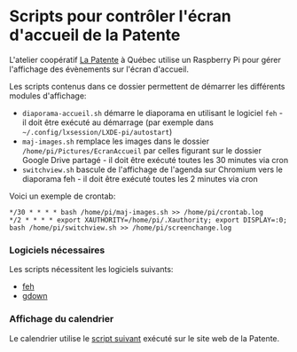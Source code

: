 # Scripts pour contrôler l'écran d'accueil de la Patente

L'atelier coopératif [La Patente](https://atelierlapatente.org) à Québec utilise un Raspberry Pi pour gérer l'affichage des évènements sur
l'écran d'accueil.

Les scripts contenus dans ce dossier permettent de démarrer les différents modules d'affichage:

* `diaporama-accueil.sh` démarre le diaporama en utilisant le logiciel `feh` - il doit être exécuté au démarrage (par exemple dans `~/.config/lxsession/LXDE-pi/autostart`)
* `maj-images.sh` remplace les images dans le dossier `/home/pi/Pictures/EcranAccueil` par celles figurant sur le dossier Google Drive partagé - il doit être exécuté toutes les 30 minutes via cron
* `switchview.sh` bascule de l'affichage de l'agenda sur Chromium vers le diaporama feh - il doit être exécuté toutes les 2 minutes via cron

Voici un exemple de crontab:

```
*/30 * * * * bash /home/pi/maj-images.sh >> /home/pi/crontab.log
*/2 * * * * export XAUTHORITY=/home/pi/.Xauthority; export DISPLAY=:0; bash /home/pi/switchview.sh >> /home/pi/screenchange.log
```

### Logiciels nécessaires

Les scripts nécessitent les logiciels suivants:

* [feh](https://feh.finalrewind.org/)
* [gdown](https://github.com/wkentaro/gdown)

### Affichage du calendrier

Le calendrier utilise le [script suivant](https://github.com/timtomch/lapatentecal) exécuté sur le site web de la Patente.